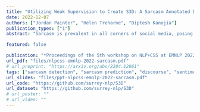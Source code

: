```yaml
---
title: "Utilizing Weak Supervision to Create S3D: A Sarcasm Annotated Dataset"
date: 2022-12-07
authors: ["Jordan Painter", "Helen Treharne", "Diptesh Kanojia"]
publication_types: ["1"]
abstract: "Sarcasm is prevalent in all corners of social media, posing many challenges within Natural Language Processing (NLP), particularly for sentiment analysis. Sarcasm detection remains a largely unsolved problem in many NLP tasks due to its contradictory and typically derogatory nature as a figurative language construct. With recent strides in NLP, many pre-trained language models exist that have been trained on data from specific social media platforms, i.e., Twitter. In this paper, we evaluate the efficacy of multiple sarcasm detection datasets using machine and deep learning models. We create two new datasets - a manually annotated gold standard Sarcasm Annotated Dataset (SAD) and a Silver-Standard Sarcasm-annotated Dataset (S3D). Using a combination of existing sarcasm datasets with SAD, we train a sarcasm detection model over a social-media domain pre-trained language model, BERTweet, which yields an F1-score of 78.29%. Using an Ensemble model with an underlying majority technique, we further label S3D to produce a weakly supervised dataset containing over 100,000 tweets. We publicly release all the code, our manually annotated and weakly supervised datasets, and fine-tuned models for further research."

featured: false

publication: "*Proceedings of the 5th workshop on NLP+CSS at EMNLP 2022 in Abu Dhabi*"
url_pdf: "files/nlpcss-emnlp-2022-sarcasm.pdf"
# url_preprint: "https://arxiv.org/abs/2204.12061"
tags: ["sarcasm detection", "sarcasm prediction", "discourse", "sentiment", "weak supervision", "dataset"]
url_slides: "files/ppt-nlpcss-emnlp-2022-sarcasm.pdf"
url_code: "https://github.com/surrey-nlp/S3D"
url_dataset: "https://github.com/surrey-nlp/S3D"
# url_poster: ""
# url_video: ""
---
```



